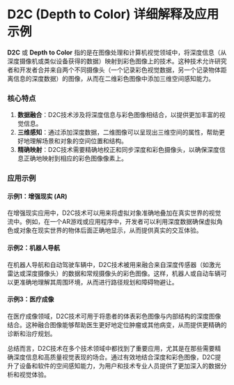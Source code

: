 # D2C (Depth to Color) 详细解释及应用示例

**D2C** 或 **Depth to Color** 指的是在图像处理和计算机视觉领域中，将深度信息（从深度摄像机或类似设备获得的数据）映射到彩色图像上的技术。这种技术允许研究者和开发者合并来自两个不同摄像头（一个记录彩色视觉数据，另一个记录物体距离信息的深度数据）的图像，从而在二维彩色图像中添加三维空间感知能力。

### 核心特点

1. **数据融合**：D2C技术涉及将深度信息与彩色图像相结合，以提供更加丰富的视觉信息。
2. **三维感知**：通过添加深度数据，二维图像可以呈现出三维空间的属性，帮助更好地理解场景和对象的空间位置和结构。
3. **精确映射**：D2C技术需要精确地校正和同步深度和彩色摄像头，以确保深度信息正确地映射到相应的彩色图像像素上。

### 应用示例

#### 示例1：增强现实 (AR)

在增强现实应用中，D2C技术可以用来将虚拟对象准确地叠加在真实世界的视觉流中。例如，在一个AR游戏或应用程序中，开发者可以利用深度数据确保虚拟角色或对象在现实世界的物体后面正确地显示，从而提供真实的交互体验。

#### 示例2：机器人导航

在机器人导航和自动驾驶车辆中，D2C技术被用来融合来自深度传感器（如激光雷达或深度摄像头）的数据和常规摄像头的彩色图像。这样，机器人或自动车辆可以更准确地理解其周围环境，从而进行路径规划和障碍物避让。

#### 示例3：医疗成像

在医疗成像领域，D2C技术可用于将患者的体表彩色图像与内部结构的深度图像结合。这种融合图像能够帮助医生更好地定位肿瘤或其他病变，从而提供更精确的诊断和治疗规划。

总结而言，D2C技术在多个技术领域中都找到了重要应用，尤其是在那些需要精确深度信息和高质量视觉表现的场合。通过有效地结合深度和彩色图像，D2C提升了设备和软件的空间感知能力，为用户和技术专业人员提供了更加深入的数据分析和视觉体验。